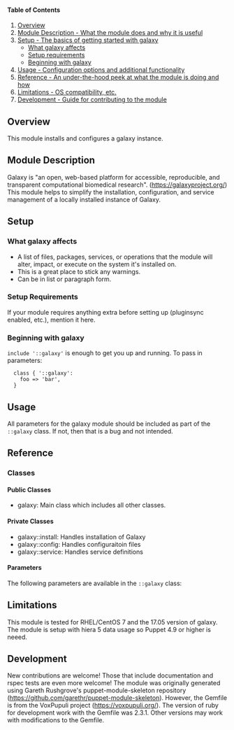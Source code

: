 #### Table of Contents

1. [Overview](#overview)
2. [Module Description - What the module does and why it is useful](#module-description)
3. [Setup - The basics of getting started with galaxy](#setup)
    * [What galaxy affects](#what-galaxy-affects)
    * [Setup requirements](#setup-requirements)
    * [Beginning with galaxy](#beginning-with-galaxy)
4. [Usage - Configuration options and additional functionality](#usage)
5. [Reference - An under-the-hood peek at what the module is doing and how](#reference)
5. [Limitations - OS compatibility, etc.](#limitations)
6. [Development - Guide for contributing to the module](#development)

## Overview

This module installs and configures a galaxy instance.

## Module Description

Galaxy is "an open, web-based platform for accessible, reproducible, and transparent computational biomedical research". (https://galaxyproject.org/) This module helps to simplify the installation, configuration, and service management of a locally installed instance of Galaxy.

## Setup

### What galaxy affects

* A list of files, packages, services, or operations that the module will alter, impact, or execute on the system it's installed on.
* This is a great place to stick any warnings.
* Can be in list or paragraph form.

### Setup Requirements

If your module requires anything extra before setting up (pluginsync enabled, etc.), mention it here.

### Beginning with galaxy

`include '::galaxy'` is enough to get you up and running. To pass in parameters:

```
  class { '::galaxy':
    foo => 'bar',
  }
```

## Usage

All parameters for the galaxy module should be included as part of the `::galaxy` class. If not, then that is a bug and not intended.


## Reference

### Classes

#### Public Classes
* galaxy: Main class which includes all other classes.

#### Private Classes
* galaxy::install: Handles installation of Galaxy
* galaxy::config: Handles configuraitoin files
* galaxy::service: Handles service definitions

#### Parameters
The following parameters are available in the `::galaxy` class:

## Limitations

This module is tested for RHEL/CentOS 7 and the 17.05 version of galaxy. The module is setup with hiera 5 data usage so Puppet 4.9 or higher is neeed.

## Development

New contributions are welcome! Those that include documentation and rspec tests are even more welcome! The module was originally generated using Gareth Rushgrove's puppet-module-skeleton repository (https://github.com/garethr/puppet-module-skeleton). However, the Gemfile is from the VoxPupuli project (https://voxpupuli.org/). The version of ruby for development work with the Gemfile was 2.3.1. Other versions may work with modifications to the Gemfile.
